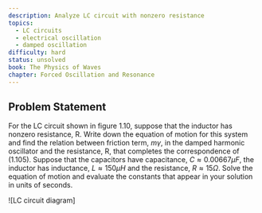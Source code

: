 ```yaml
---
description: Analyze LC circuit with nonzero resistance
topics:
  - LC circuits
  - electrical oscillation
  - damped oscillation
difficulty: hard
status: unsolved
book: The Physics of Waves
chapter: Forced Oscillation and Resonance
---
```


## Problem Statement
For the LC circuit shown in figure 1.10, suppose that the inductor has nonzero resistance, R. Write down the equation of motion for this system and find the relation between friction term, $m\gamma$, in the damped harmonic oscillator and the resistance, R, that completes the correspondence of (1.105). Suppose that the capacitors have capacitance, $C \approx 0.00667\mu F$, the inductor has inductance, $L \approx 150\mu H$ and the resistance, $R \approx 15\Omega$. Solve the equation of motion and evaluate the constants that appear in your solution in units of seconds.

![LC circuit diagram]

